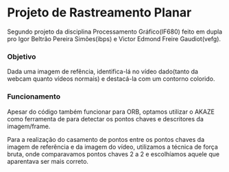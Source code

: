 # Projeto de Rastreamento Planar
Segundo projeto da disciplina Processamento Gráfico(IF680) feito em dupla pro Igor Beltrão Pereira Simões(ibps) e Victor Edmond Freire Gaudiot(vefg).

### Objetivo
Dada uma imagem de refência, identifica-lá no vídeo dado(tanto da webcam quanto vídeos normais) e destacá-la com um contorno colorido.

### Funcionamento
Apesar do código também funcionar para ORB, optamos utilizar o AKAZE como ferramenta de para detectar os pontos chaves e descritores da imagem/frame.

Para a realização do casamento de pontos entre os pontos chaves da imagem de referência e da imagem do vídeo, utilizamos a técnica de força bruta, onde comparavamos pontos chaves 2 a 2 e escolhíamos aquele que aparentava ser mais correto.
